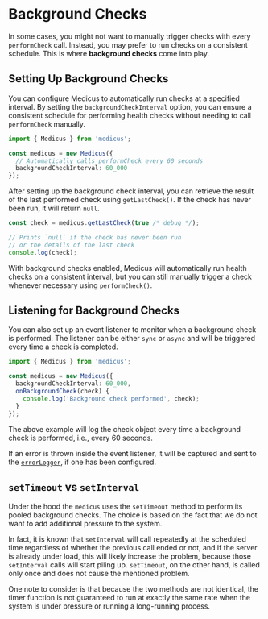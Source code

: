# Background Checks

In some cases, you might not want to manually trigger checks with every `performCheck` call. Instead, you may prefer to run checks on a consistent schedule. This is where **background checks** come into play.

## Setting Up Background Checks

You can configure Medicus to automatically run checks at a specified interval. By setting the `backgroundCheckInterval` option, you can ensure a consistent schedule for performing health checks without needing to call `performCheck` manually.

```ts
import { Medicus } from 'medicus';

const medicus = new Medicus({
  // Automatically calls performCheck every 60 seconds
  backgroundCheckInterval: 60_000
});
```

After setting up the background check interval, you can retrieve the result of the last performed check using `getLastCheck()`. If the check has never been run, it will return `null`.

```ts
const check = medicus.getLastCheck(true /* debug */);

// Prints `null` if the check has never been run
// or the details of the last check
console.log(check);
```

With background checks enabled, Medicus will automatically run health checks on a consistent interval, but you can still manually trigger a check whenever necessary using `performCheck()`.

## Listening for Background Checks

You can also set up an event listener to monitor when a background check is performed. The listener can be either `sync` or `async` and will be triggered every time a check is completed.

```ts
import { Medicus } from 'medicus';

const medicus = new Medicus({
  backgroundCheckInterval: 60_000,
  onBackgroundCheck(check) {
    console.log('Background check performed', check);
  }
});
```

The above example will log the check object every time a background check is performed, i.e., every 60 seconds.

If an error is thrown inside the event listener, it will be captured and sent to the [`errorLogger`](./error-logger.md), if one has been configured.

## `setTimeout` vs `setInterval`

<!-- Yes, I copied the text from https://github.com/fastify/under-pressure/tree/c069a3b58d835326e73de3c6f582803bd7d2402e#settimeout-vs-setinterval  -->

Under the hood the `medicus` uses the `setTimeout` method to perform its pooled background checks. The choice is based on the fact that we do not want to add additional pressure to the system.

In fact, it is known that `setInterval` will call repeatedly at the scheduled time regardless of whether the previous call ended or not, and if the server is already under load, this will likely increase the problem, because those `setInterval` calls will start piling up. `setTimeout`, on the other hand, is called only once and does not cause the mentioned problem.

One note to consider is that because the two methods are not identical, the timer function is not guaranteed to run at exactly the same rate when the system is under pressure or running a long-running process.
